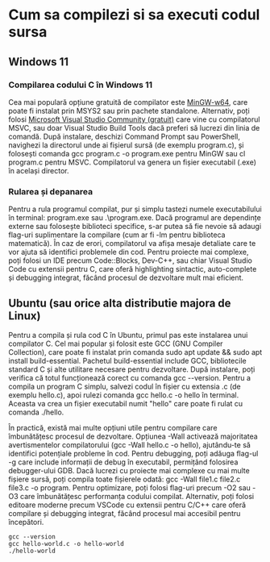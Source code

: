 # Cum sa compilezi si sa executi codul sursa

## Windows 11

### Compilarea codului C în Windows 11
Cea mai populară opțiune gratuită de compilator este [MinGW-w64](https://www.mingw-w64.org), care poate fi instalat prin MSYS2 sau prin pachete standalone. Alternativ, poți folosi [Microsoft Visual Studio Community (gratuit)](https://visualstudio.microsoft.com/vs/community/) care vine cu compilatorul MSVC, sau doar Visual Studio Build Tools dacă preferi să lucrezi din linia de comandă. După instalare, deschizi Command Prompt sau PowerShell, navighezi la directorul unde ai fișierul sursă (de exemplu program.c), și folosești comanda gcc program.c -o program.exe pentru MinGW sau cl program.c pentru MSVC. Compilatorul va genera un fișier executabil (.exe) în același director.
### Rularea și depanarea
Pentru a rula programul compilat, pur și simplu tastezi numele executabilului în terminal: program.exe sau .\program.exe. Dacă programul are dependințe externe sau folosește biblioteci specifice, s-ar putea să fie nevoie să adaugi flag-uri suplimentare la compilare (cum ar fi -lm pentru biblioteca matematică). În caz de erori, compilatorul va afișa mesaje detaliate care te vor ajuta să identifici problemele din cod. Pentru proiecte mai complexe, poți folosi un IDE precum Code::Blocks, Dev-C++, sau chiar Visual Studio Code cu extensii pentru C, care oferă highlighting sintactic, auto-complete și debugging integrat, făcând procesul de dezvoltare mult mai eficient.

## Ubuntu (sau orice alta distributie majora de Linux)

Pentru a compila și rula cod C în Ubuntu, primul pas este instalarea unui compilator C. Cel mai popular și folosit este GCC (GNU Compiler Collection), care poate fi instalat prin comanda sudo apt update && sudo apt install build-essential. Pachetul build-essential include GCC, bibliotecile standard C și alte utilitare necesare pentru dezvoltare. După instalare, poți verifica că totul funcționează corect cu comanda gcc --version. Pentru a compila un program C simplu, salvezi codul în fișier cu extensia .c (de exemplu hello.c), apoi rulezi comanda gcc hello.c -o hello în terminal. Aceasta va crea un fișier executabil numit "hello" care poate fi rulat cu comanda ./hello.

În practică, există mai multe opțiuni utile pentru compilare care îmbunătățesc procesul de dezvoltare. Opțiunea -Wall activează majoritatea avertismentelor compilatorului (gcc -Wall hello.c -o hello), ajutându-te să identifici potențiale probleme în cod. Pentru debugging, poți adăuga flag-ul -g care include informații de debug în executabil, permițând folosirea debugger-ului GDB. Dacă lucrezi cu proiecte mai complexe cu mai multe fișiere sursă, poți compila toate fișierele odată: gcc -Wall file1.c file2.c file3.c -o program. Pentru optimizare, poți folosi flag-uri precum -O2 sau -O3 care îmbunătățesc performanța codului compilat. Alternativ, poți folosi editoare moderne precum VSCode cu extensii pentru C/C++ care oferă compilare și debugging integrat, făcând procesul mai accesibil pentru începători.

```
gcc --version
gcc hello-world.c -o hello-world
./hello-world
```
